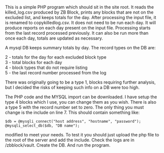 This is a simple PHP program which should sit in the site root. It reads the killed_log.csv produced by ZB Block, prints any blocks that are not on the excluded list, and keeps totals for the day. After processing the input file, it is renamed to copykilledlog.csv. It does not need to be run each day. It will produce reports on each day present on the input file. Processing starts from the last record processed previously. It can also be run more than once each day, totals are updated as necessary.

A mysql DB keeps summary totals by day. The record types on the DB are:

2 - totals for the day for each excluded block type  
3 - total blocks for each day  
4 - block types that do not require listing  
5 - the last record number processed from the log  

There was originally going to be a type 1, blocks requiring further analysis, but I decided the risks of keeping such info on a DB were too high.

The PHP code and the MYSQL import can be downloaded. I have setup the type 4 blocks which I use, you can change them as you wish. There is also a type 5 with the record number set to zero.
The only thing you must change is the include on line 7. This should contain something like:

```
$db = @mysqli_connect("host address", "hostname", "password");
@mysqli_select_db($db, "DB name");
```

modified to meet your needs.
To test it you should just upload the php file to the root of the server and add the include. Check the logs are in /zbblock/vault. Create the DB. And run the program.

